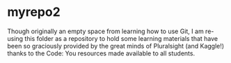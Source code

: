 # myrepo2

Though originally an empty space from learning how to use Git, I am re-using this folder as a repository to hold some learning materials that have been so graciously provided by the great minds of Pluralsight (and Kaggle!) thanks to the Code: You resources made available to all students.
